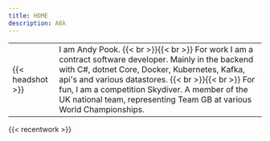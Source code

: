 ```yaml
---
title: HOME
description: A6k
---
```



| | |
| - | - |
| {{< headshot >}} | I am Andy Pook. {{< br >}}{{< br >}} For work I am a contract software developer. Mainly in the backend with C#, dotnet Core, Docker, Kubernetes, Kafka, api's and various datastores. {{< br >}}{{< br >}} For fun, I am a competition Skydiver. A member of the UK national team, representing Team GB at various World Championships. |

{{< recentwork >}}